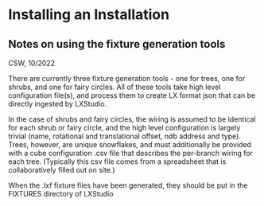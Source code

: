 # Installing an Installation

## Notes on using the fixture generation tools

CSW, 10/2022

There are currently three fixture generation tools - one
for trees, one for shrubs, and one for fairy circles. All of these tools
take high level configuration file(s), and process them to create LX format
json that can be directly ingested by LXStudio.

In the case of shrubs and fairy circles, the wiring is assumed to be identical
for each shrub or fairy circle, and the high level configuration is largely
trivial (name, rotational and translational offset, ndb address and type).
Trees, however, are unique snowflakes, and must additionally be provided
with a cube configuration .csv file that describes the per-branch wiring
for each tree. (Typically this csv file comes from a spreadsheet that is
collaboratively filled out on site.)

When the .lxf fixture files have been generated, they should be put in the
FIXTURES directory of LXStudio
